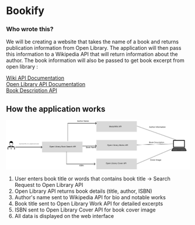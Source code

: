# Bookify

### Who wrote this?

We will be creating a website that takes the name of a book and returns publication information from Open Library. The application will then pass this information to a Wikipedia API that will return information about the author. The book information will also be passed to get book excerpt from open library :

[Wiki API Documentation](https://www.mediawiki.org/wiki/API:Main_page)  
[Open Library API Documentation](https://openlibrary.org/developers/api)  
[Book Description API](https://openlibrary.org/dev/docs/api/books)

## How the application works

![alt text](<API Workflow.jpg>)

1. User enters book title or words that contains book title -> Search Request to Open Library API
2. Open Library API returns book details (title, author, ISBN)
3. Author's name sent to Wikipedia API for bio and notable works
4. Book title sent to Open Library Work API for detailed excerpts
5. ISBN sent to Open Library Cover API for book cover image
6. All data is displayed on the web interface
